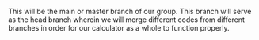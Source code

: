 This will be the main or master branch of our group. This branch will serve as the head branch wherein we will merge different codes from different branches in order for our calculator as a whole to function properly.
